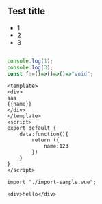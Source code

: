 Test title
---
- 1
- 2
- 3


```js

console.log(1);
console.log(3);
const fn=()=>()=>()=>"void";

```

```vmd-component
<template>
<div>
aaa
{{name}}
</div>
</template>
<script>
export default {
    data:function(){
        return ({
            name:123
        })
    }
}
</script>
```

  
```vmd-import
import "./import-sample.vue";
```

```vmd-template
<div>hello</div>

```